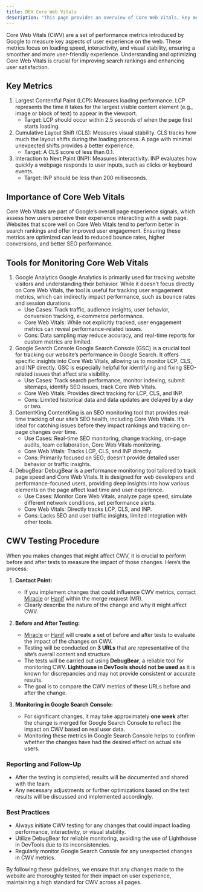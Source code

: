 ```yaml
---
title: DEX Core Web Vitals 
description: "This page provides an overview of Core Web Vitals, key metrics for optimizing website performance and user experience, and introduces various tools for monitoring and improving these metrics, including Google Analytics, Google Search Console, ContentKing, and DebugBear."
---
```


Core Web Vitals (CWV) are a set of performance metrics introduced by Google to measure key aspects of user experience on the web. These metrics focus on loading speed, interactivity, and visual stability, ensuring a smoother and more user-friendly experience. Understanding and optimizing Core Web Vitals is crucial for improving search rankings and enhancing user satisfaction.

## Key Metrics

1. Largest Contentful Paint (LCP): Measures loading performance. LCP represents the time it takes for the largest visible content element (e.g., image or block of text) to appear in the viewport.
   * Target: LCP should occur within 2.5 seconds of when the page first starts loading.
2. Cumulative Layout Shift (CLS): Measures visual stability. CLS tracks how much the layout shifts during the loading process. A page with minimal unexpected shifts provides a better experience.
   * Target: A CLS score of less than 0.1.
3. Interaction to Next Paint (INP): Measures interactivity. INP evaluates how quickly a webpage responds to user inputs, such as clicks or keyboard events.
   * Target: INP should be less than 200 milliseconds.

## Importance of Core Web Vitals

Core Web Vitals are part of Google’s overall page experience signals, which assess how users perceive their experience interacting with a web page. Websites that score well on Core Web Vitals tend to perform better in search rankings and offer improved user engagement. Ensuring these metrics are optimized can lead to reduced bounce rates, higher conversions, and better SEO performance.

## Tools for Monitoring Core Web Vitals

1. Google Analytics
Google Analytics is primarily used for tracking website visitors and understanding their behavior. While it doesn’t focus directly on Core Web Vitals, the tool is useful for tracking user engagement metrics, which can indirectly impact performance, such as bounce rates and session durations.
   * Use Cases: Track traffic, audience insights, user behavior, conversion tracking, e-commerce performance.
   * Core Web Vitals: While not explicitly tracked, user engagement metrics can reveal performance-related issues.
   * Cons: Data sampling may reduce accuracy, and real-time reports for custom metrics are limited.
2. Google Search Console
Google Search Console (GSC) is a crucial tool for tracking our website’s performance in Google Search. It offers specific insights into Core Web Vitals, allowing us to monitor LCP, CLS, and INP directly. GSC is especially helpful for identifying and fixing SEO-related issues that affect site visibility.
   * Use Cases: Track search performance, monitor indexing, submit sitemaps, identify SEO issues, track Core Web Vitals.
   * Core Web Vitals: Provides direct tracking for LCP, CLS, and INP.
   * Cons: Limited historical data and data updates are delayed by a day or two.
3. ContentKing
ContentKing is an SEO monitoring tool that provides real-time tracking of our site’s SEO health, including Core Web Vitals. It’s ideal for catching issues before they impact rankings and tracking on-page changes over time.
   * Use Cases: Real-time SEO monitoring, change tracking, on-page audits, team collaboration, Core Web Vitals monitoring.
   * Core Web Vitals: Tracks LCP, CLS, and INP directly.
   * Cons: Primarily focused on SEO; doesn’t provide detailed user behavior or traffic insights.
4. DebugBear
DebugBear is a performance monitoring tool tailored to track page speed and Core Web Vitals. It is designed for web developers and performance-focused users, providing deep insights into how various elements on the page affect load time and user experience.
   * Use Cases: Monitor Core Web Vitals, analyze page speed, simulate different network conditions, set performance alerts.
   * Core Web Vitals: Directly tracks LCP, CLS, and INP.
   * Cons: Lacks SEO and user traffic insights, limited integration with other tools.

## CWV Testing Procedure

When you makes changes that might affect CWV, it is crucial to perform before and after tests to measure the impact of those changes. Here’s the process:

1. **Contact Point:**

    * If you implement changes that could influence CWV metrics, contact [Miracle](https://gitlab.com/mirbanks) or [Hanif](https://gitlab.com/hsmith-watson) within the merge request (MR).
    * Clearly describe the nature of the change and why it might affect CWV.

2. **Before and After Testing:**

    * [Miracle](https://gitlab.com/mirbanks) or [Hanif](https://gitlab.com/hsmith-watson) will create a set of before and after tests to evaluate the impact of the changes on CWV.
    * Testing will be conducted on **3 URLs** that are representative of the site’s overall content and structure.
    * The tests will be carried out using **DebugBear**, a reliable tool for monitoring CWV. **Lighthouse in DevTools should not be used** as it is known for discrepancies and may not provide consistent or accurate results.
    * The goal is to compare the CWV metrics of these URLs before and after the change.

3. **Monitoring in Google Search Console:**
    * For significant changes, it may take approximately **one week** after the change is merged for Google Search Console to reflect the impact on CWV based on real user data.
    * Monitoring these metrics in Google Search Console helps to confirm whether the changes have had the desired effect on actual site users.

### Reporting and Follow-Up

* After the testing is completed, results will be documented and shared with the team.
* Any necessary adjustments or further optimizations based on the test results will be discussed and implemented accordingly.

### Best Practices

* Always initiate CWV testing for any changes that could impact loading performance, interactivity, or visual stability.
* Utilize DebugBear for reliable monitoring, avoiding the use of Lighthouse in DevTools due to its inconsistencies.
* Regularly monitor Google Search Console for any unexpected changes in CWV metrics.

By following these guidelines, we ensure that any changes made to the website are thoroughly tested for their impact on user experience, maintaining a high standard for CWV across all pages.
